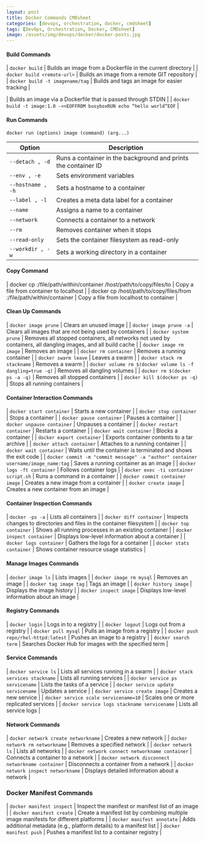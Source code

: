 ```yaml
---
layout: post
title: Docker Commands CMDsheet
categories: [devops, orchestration, docker, cmdsheet]
tags: [DevOps, Orchestration, Docker, CMDsheet]
image: /assets/img/devops/docker/docker-posts.jpg
---
```



#### Build Commands

| `docker build` | Builds an image from a Dockerfile in the current directory |
| `docker build <remote-url>` | Builds an image from a remote GIT repository |
| `docker build -t imagename/tag` | Builds and tags an image for easier tracking |

| Builds an image via a Dockerfile that is passed through STDIN |
| `docker build -t image:1.0 -<<EOFFROM busyboxRUN echo “hello world”EOF` |

#### Run Commands

`docker run (options) image (command) (arg...)`

| Option | Description |
|--------|-------------|
| `--detach , -d` | Runs a container in the background and prints the container ID |
| `--env , -e` | Sets environment variables |
| `--hostname , -h` | Sets a hostname to a container |
| `--label , -l` | Creates a meta data label for a container |
| `--name` | Assigns a name to a container |
| `--network` | Connects a container to a network |
| `--rm` | Removes container when it stops |
| `--read-only` | Sets the container filesystem as read-only |
| `--workdir , -w` | Sets a working directory in a container |

#### Copy Command

| docker cp <containerId>:/file/path/within/container /host/path/to/copy/files/to | Copy a file from container to localhost |
| docker cp /host/path/to/copy/files/from <containerId>:/file/path/within/container | Copy a file from localhost to container |

#### Clean Up Commands

| `docker image prune` | Clears an unused image |
| `docker image prune -a` | Clears all images that are not being used by containers |
| `docker system prune` | Removes all stopped containers, all networks not used by containers, all dangling images, and all build cache |
| `docker image rm image` | Removes an image |
| `docker rm container` | Removes a running container |
| `docker swarm leave` | Leaves a swarm |
| `docker stack rm stackname` | Removes a swarm |
| `docker volume rm $(docker volume ls -f dangling=true -q)` | Removes all dangling volumes |
| `docker rm $(docker ps -a -q)` | Removes all stopped containers |
| `docker kill $(docker ps -q)` | Stops all running containers |

#### Container Interaction Commands

| `docker start container` | Starts a new container |
| `docker stop container` | Stops a container |
| `docker pause container` | Pauses a container |
| `docker unpause container` | Unpauses a container |
| `docker restart container` | Restarts a container |
| `docker wait container` | Blocks a container |
| `docker export container` | Exports container contents to a tar archive |
| `docker attach container` | Attaches to a running container |
| `docker wait container` | Waits until the container is terminated and shows the exit code |
| `docker commit -m "commit message" -a "author" container username/image_name:tag` | Saves a running container as an image |
| `docker logs -ft container` | Follows container logs |
| `docker exec -ti container script.sh` | Runs a command in a container |
| `docker commit container image` | Creates a new image from a container |
| `docker create image` | Creates a new container from an image |

#### Container Inspection Commands

| `docker -ps -a` | Lists all containers |
| `docker diff container` | Inspects changes to directories and files in the container filesystem |
| `docker top container` | Shows all running processes in an existing container |
| `docker inspect container` | Displays low-level information about a container |
| `docker logs container` | Gathers the logs for a container |
| `docker stats container` | Shows container resource usage statistics |

#### Manage Images Commands

| `docker image ls` | Lists images |
| `docker image rm mysql` | Removes an image |
| `docker tag image tag` | Tags an image |
| `docker history image` | Displays the image history |
| `docker inspect image` | Displays low-level information about an image |

#### Registry Commands

| `docker login` | Logs in to a registry |
| `docker logout` | Logs out from a registry |
| `docker pull mysql` | Pulls an image from a registry |
| `docker push repo/rhel-httpd:latest` | Pushes an image to a registry |
| `docker search term` | Searches Docker Hub for images with the specified term |

#### Service Commands

| `docker service ls` | Lists all services running in a swarm |
| `docker stack services stackname` | Lists all running services |
| `docker service ps servicename` | Lists the tasks of a service |
| `docker service update servicename` | Updates a service |
| `docker service create image` | Creates a new service |
| `docker service scale servicename=10` | Scales one or more replicated services |
| `docker service logs stackname servicename` | Lists all service logs |

#### Network Commands

| `docker network create networkname` | Creates a new network |
| `docker network rm networkname` | Removes a specified network |
| `docker network ls` | Lists all networks |
| `docker network connect networkname container` | Connects a container to a network |
| `docker network disconnect networkname container` | Disconnects a container from a network |
| `docker network inspect networkname` | Displays detailed information about a network |

### Docker Manifest Commands

| `docker manifest inspect` | Inspect the manifest or manifest list of an image |
| `docker manifest create` | Create a manifest list by combining multiple image manifests for different platforms |
| `docker manifest annotate` | Adds additional metadata (e.g., platform details) to a manifest list |
| `docker manifest push` | Pushes a manifest list to a container registry |
